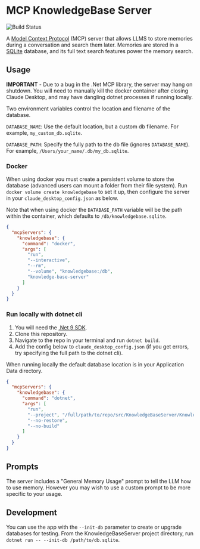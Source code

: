 # MCP KnowledgeBase Server

![Build Status](https://github.com/mbcrawfo/KnowledgeBaseServer/actions/workflows/ci.yml/badge.svg?branch=main)

A [Model Context Protocol](https://modelcontextprotocol.io/) (MCP) server that allows LLMS to store memories during a conversation and search them later.  Memories are stored in a [SQLite](https://www.sqlite.org) database, and its full text search features power the memory search.

## Usage

**IMPORTANT** - Due to a bug in the .Net MCP library, the server may hang on shutdown.  You will need to manually kill the docker container after closing Claude Desktop, and may have dangling dotnet processes if running locally.

Two environment variables control the location and filename of the database.

`DATABASE_NAME`: Use the default location, but a custom db filename.  For example, `my_custom_db.sqlite`.

`DATABASE_PATH`: Specify the fully path to the db file (ignores `DATABASE_NAME`).  For example, `/Users/your_name/.db/my_db.sqlite`.

### Docker

When using docker you must create a persistent volume to store the database (advanced users can mount a folder from their file system).  Run `docker volume create knowledgebase` to set it up, then configure the server in your `claude_desktop_config.json` as below.

Note that when using docker the `DATABASE_PATH` variable will be the path within the container, which defaults to `/db/knowledgebase.sqlite`.

```json
{
  "mcpServers": {
    "knowledgebase": {
      "command": "docker",
      "args": [
        "run",
        "--interactive",
        "--rm",
        "--volume", "knowledgebase:/db",
        "knowledge-base-server"
      ]
    }
  }
}

```

### Run locally with dotnet cli

1. You will need the [.Net 9 SDK](https://dotnet.microsoft.com/en-us/download/dotnet/9.0).
2. Clone this repository.
3. Navigate to the repo in your terminal and run `dotnet build`.
4. Add the config below to `claude_desktop_config.json` (if you get errors, try specifying the full path to the dotnet cli).

When running locally the default database location is in your Application Data directory.

```json
{
  "mcpServers": {
    "knowledgebase": {
      "command": "dotnet",
      "args": [
        "run",
        "--project", "/full/path/to/repo/src/KnowledgeBaseServer/KnowledgeBaseServer.csproj",
        "--no-restore",
        "--no-build"
      ]
    }
  }
}

```

## Prompts

The server includes a "General Memory Usage" prompt to tell the LLM how to use memory.  However you may wish to use a custom prompt to be more specific to your usage.

## Development

You can use the app with the `--init-db` parameter to create or upgrade databases for testing.  From the KnowledgeBaseServer project directory, run `dotnet run -- --init-db /path/to/db.sqlite`.
